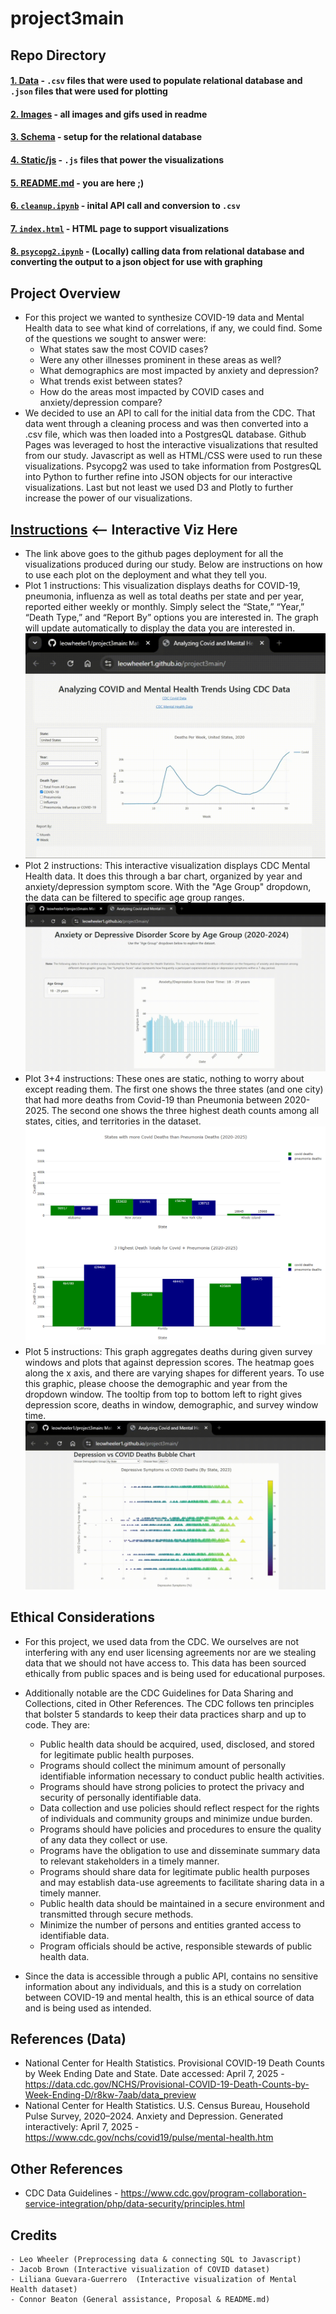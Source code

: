 # project3main

## Repo Directory
#### [1. Data](data) - `.csv` files that were used to populate relational database and `.json` files that were used for plotting
#### [2. Images](images) - all images and gifs used in readme
#### [3. Schema](schema) - setup for the relational database
#### [4. Static/js](static/js) - `.js` files that power the visualizations
#### [5. README.md](README.md) - you are here ;)
#### [6. `cleanup.ipynb`](cleanup.ipynb) - inital API call and conversion to `.csv`
#### [7. `index.html`](index.html) - HTML page to support visualizations
#### [8. `psycopg2.ipynb`](psycopg2.ipynb) - (Locally) calling data from relational database and converting the output to a json object for use with graphing

## Project Overview
  - For this project we wanted to synthesize COVID-19 data and Mental Health data to see what kind of correlations, if any, we could find. Some of the questions we sought to answer were:
      - What states saw the most COVID cases?
      - Were any other illnesses prominent in these areas as well?
      - What demographics are most impacted by anxiety and depression?
      - What trends exist between states?
      - How do the areas most impacted by COVID cases and anxiety/depression compare?
  - We decided to use an API to call for the initial data from the CDC. That data went through a cleaning process and was then converted  into a .csv file, which was then loaded into a PostgresQL database. Github Pages was leveraged to host the interactive visualizations that resulted from our study. Javascript as well as HTML/CSS were used to run these visualizations. Psycopg2 was used to take information from PostgresQL into Python to further refine into JSON objects for our interactive visualizations. Last but not least we used D3 and Plotly to further increase the power of our visualizations.

## [Instructions](https://leowheeler1.github.io/project3main/) <-- Interactive Viz Here
  - The link above goes to the github pages deployment for all the visualizations produced during our study. Below are instructions on how to use each plot on the deployment and what they tell you.
  - Plot 1 instructions: This visualization displays deaths for COVID-19, pneumonia, influenza as well as total deaths per state and per year, reported either weekly or monthly.  Simply select the “State,” “Year,” “Death Type,” and “Report By” options you are interested in.  The graph will update automatically to display      the data you are interested in.
    ![Plot 1](images/graph1.gif) 
  - Plot 2 instructions: This interactive visualization displays CDC Mental Health data. It does this through a bar chart, organized by year and anxiety/depression symptom score. With the "Age Group" dropdown, the data can be filtered to specific age group ranges.
    ![Plot 2](images/graph2.gif)
  - Plot 3+4 instructions: These ones are static, nothing to worry about except reading them. The first one shows the three states (and one city) that had more deaths from Covid-19 than Pneumonia between 2020-2025. The second one shows the three highest death counts among all states, cities, and territories in the dataset.  
    ![Plots 3 and 4](images/graph3&4.png) 
  - Plot 5 instructions: This graph aggregates deaths during given survey windows and plots that against depression scores. The heatmap goes along the x axis, and there are varying shapes for different years. To use this graphic, please choose the demographic and year from the dropdown window. The tooltip from top to bottom left to right gives depression score, deaths in window, demographic, and survey window time.
    ![Plot 5](images/graph5.gif)
## Ethical Considerations
  - For this project, we used data from the CDC. We ourselves are not interfering with any end user licensing agreements nor are we stealing data that we should not have access to. This data has been sourced ethically from public spaces and is being used for educational purposes. 
  - Additionally notable are the CDC Guidelines for Data Sharing and Collections, cited in Other References. The CDC follows ten principles that bolster 5 standards to keep their data practices sharp and up to code. They are:
      - Public health data should be acquired, used, disclosed, and stored for legitimate public health purposes.
      - Programs should collect the minimum amount of personally identifiable information necessary to conduct public health activities.
      - Programs should have strong policies to protect the privacy and security of personally identifiable data.
      - Data collection and use policies should reflect respect for the rights of individuals and community groups and minimize undue burden.
      - Programs should have policies and procedures to ensure the quality of any data they collect or use.
      - Programs have the obligation to use and disseminate summary data to relevant stakeholders in a timely manner.
      - Programs should share data for legitimate public health purposes and may establish data-use agreements to facilitate sharing data in a timely manner.
      - Public health data should be maintained in a secure environment and transmitted through secure methods.
      - Minimize the number of persons and entities granted access to identifiable data.
      - Program officials should be active, responsible stewards of public health data.

  - Since the data is accessible through a public API, contains no sensitive information about any individuals, and this is a study on correlation between COVID-19 and mental health, this is an ethical source of data and is being used as intended. 

## References (Data)
  - National Center for Health Statistics. Provisional COVID-19 Death Counts by Week Ending Date and State. Date accessed: April 7, 2025
        - https://data.cdc.gov/NCHS/Provisional-COVID-19-Death-Counts-by-Week-Ending-D/r8kw-7aab/data_preview
  - National Center for Health Statistics. U.S. Census Bureau, Household Pulse Survey, 2020–2024. Anxiety and Depression. Generated interactively: April 7, 2025
        - https://www.cdc.gov/nchs/covid19/pulse/mental-health.htm


## Other References
  - CDC Data Guidelines
        - https://www.cdc.gov/program-collaboration-service-integration/php/data-security/principles.html


## Credits
    - Leo Wheeler (Preprocessing data & connecting SQL to Javascript)
    - Jacob Brown (Interactive visualization of COVID dataset)
    - Liliana Guevara-Guerrero  (Interactive visualization of Mental Health dataset)
    - Connor Beaton (General assistance, Proposal & README.md)
